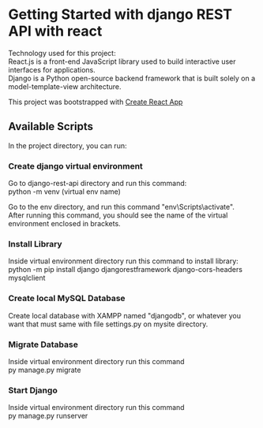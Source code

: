 # Getting Started with django REST API with react
Technology used for this project:<br/>
React.js is a front-end JavaScript library used to build interactive user interfaces for applications.<br/>
Django is a Python open-source backend framework that is built solely on a model-template-view architecture.<br/>

This project was bootstrapped with [Create React App](https://github.com/facebook/create-react-app)

## Available Scripts

In the project directory, you can run:

### Create django virtual environment

Go to django-rest-api directory and run this command:<br/>
python -m venv (virtual env name)

Go to the env directory, and run this command "env\Scripts\activate".<br/>
After running this command, you should see the name of the virtual environment enclosed in brackets.

### Install Library 

Inside virtual environment directory run this command to install library:<br/>
python -m pip install django djangorestframework django-cors-headers mysqlclient

### Create local MySQL Database

Create local database with XAMPP named "djangodb", or whatever you want that must same with file settings.py on mysite directory.<br/>

### Migrate Database

Inside virtual environment directory run this command<br/>
py manage.py migrate


### Start Django

Inside virtual environment directory run this command<br/>
py manage.py runserver






